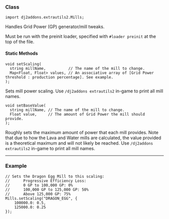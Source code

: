 ### Class

```zenscript
import dj2addons.extrautils2.Mills;
```

Handles Grid Power (GP) generator/mill tweaks.

Must be run with the preinit loader, specified with `#loader preinit` at the top of the file.


#### Static Methods

```zenscript
void setScaling(
  string millName,          // The name of the mill to change.
  Map<Float, Float> values, // An associative array of [Grid Power threshold : production percentage]. See example.
);
```

Sets mill power scaling.
Use `/dj2addons extrautils2` in-game to print all mill names.

```zenscript
void setBaseValue(
  string millName, // The name of the mill to change.
  Float value,     // The amount of Grid Power the mill should provide.
);
```

Roughly sets the maximum amount of power that each mill provides.
Note that due to how the Lava and Water mills are calculated, the value provided is a theoretical maximum and will not likely be reached.
Use `/dj2addons extrautils2` in-game to print all mill names.



---

### Example
```zenscript
// Sets the Dragon Egg Mill to this scaling:
//      Progressive Efficiency Loss:
//      0 GP to 100,000 GP: 0%
//      100,000 GP to 125,000 GP: 50%
//      Above 125,000 GP: 75%
Mills.setScaling("DRAGON_EGG", {
	100000.0: 0.5,
	125000.0: 0.25
});
```
